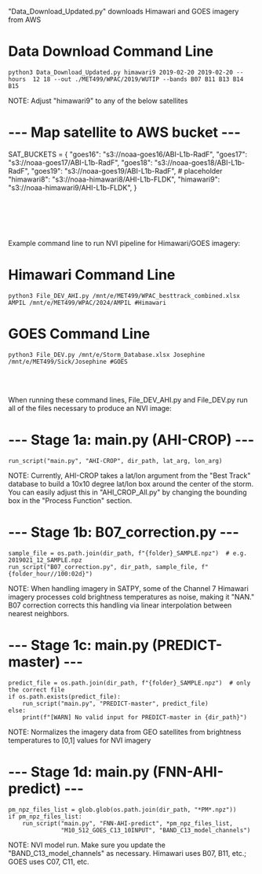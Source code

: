 "Data_Download_Updated.py" downloads Himawari and GOES imagery from AWS
# Data Download Command Line
    python3 Data_Download_Updated.py himawari9 2019-02-20 2019-02-20 --hours  12 18 --out ./MET499/WPAC/2019/WUTIP --bands B07 B11 B13 B14 B15
NOTE: Adjust "himawari9" to any of the below satellites
# --- Map satellite to AWS bucket ---
SAT_BUCKETS = {
    "goes16": "s3://noaa-goes16/ABI-L1b-RadF",
    "goes17": "s3://noaa-goes17/ABI-L1b-RadF",
    "goes18": "s3://noaa-goes18/ABI-L1b-RadF",
    "goes19": "s3://noaa-goes19/ABI-L1b-RadF",  # placeholder
    "himawari8": "s3://noaa-himawari8/AHI-L1b-FLDK",
    "himawari9": "s3://noaa-himawari9/AHI-L1b-FLDK",
}

<br>
<br>
<br>
<br>

Example command line to run NVI pipeline for Himawari/GOES imagery:
# Himawari Command Line
    python3 File_DEV_AHI.py /mnt/e/MET499/WPAC_besttrack_combined.xlsx AMPIL /mnt/e/MET499/WPAC/2024/AMPIL #Himawari
# GOES Command Line
    python3 File_DEV.py /mnt/e/Storm_Database.xlsx Josephine /mnt/e/MET499/Sick/Josephine #GOES

<br>
<br>

When running these command lines, File_DEV_AHI.py and File_DEV.py run all of the files necessary to produce an NVI image:     
# --- Stage 1a: main.py (AHI-CROP) ---
    run_script("main.py", "AHI-CROP", dir_path, lat_arg, lon_arg)

NOTE: Currently, AHI-CROP takes a lat/lon argument from the "Best Track" database to build a 10x10 degree lat/lon box around the center of the storm. 
You can easily adjust this in "AHI_CROP_All.py" by changing the bounding box in the "Process Function" section.

# --- Stage 1b: B07_correction.py ---
    sample_file = os.path.join(dir_path, f"{folder}_SAMPLE.npz")  # e.g. 2019021_12_SAMPLE.npz
    run_script("B07_correction.py", dir_path, sample_file, f"{folder_hour//100:02d}")

NOTE: When handling imagery in SATPY, some of the Channel 7 Himawari imagery processes cold brightness temperatures as noise, making it "NAN."  B07 correction
corrects this handling via linear interpolation between nearest neighbors.

# --- Stage 1c: main.py (PREDICT-master) ---
    predict_file = os.path.join(dir_path, f"{folder}_SAMPLE.npz")  # only the correct file
    if os.path.exists(predict_file):
        run_script("main.py", "PREDICT-master", predict_file)
    else:
        print(f"[WARN] No valid input for PREDICT-master in {dir_path}")

NOTE: Normalizes the imagery data from GEO satellites from brightness temperatures to [0,1] values for NVI imagery

# --- Stage 1d: main.py (FNN-AHI-predict) ---
    pm_npz_files_list = glob.glob(os.path.join(dir_path, "*PM*.npz"))
    if pm_npz_files_list:
        run_script("main.py", "FNN-AHI-predict", *pm_npz_files_list,
                   "M10_512_GOES_C13_10INPUT", "BAND_C13_model_channels")

NOTE: NVI model run. Make sure you update the "BAND_C13_model_channels" as necessary. Himawari uses B07, B11, etc.; GOES uses C07, C11, etc.
